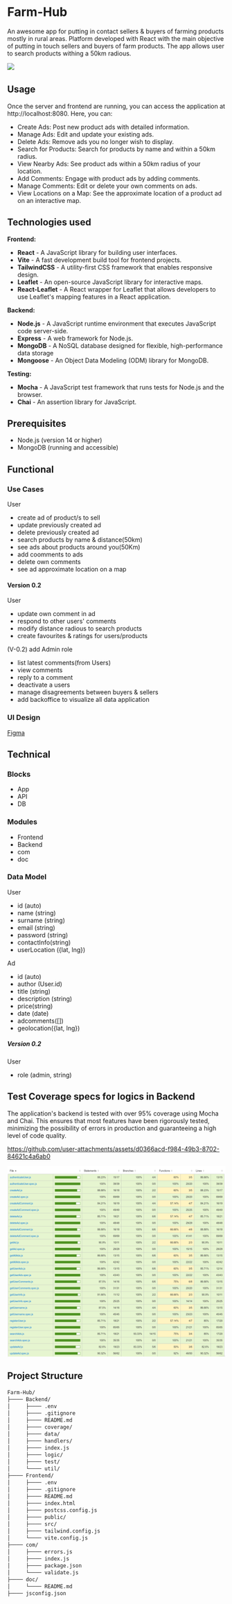 # Farm-Hub

An awesome app for putting in contact sellers & buyers of farming products mostly in rural areas. Platform developed with React with the main objective of putting in touch sellers and buyers of farm products. The app allows user to search products withing a 50km radious.

![](https://media.giphy.com/media/L0N18KIcj6Q1k1qawG/giphy.gif?cid=790b7611to347bowg1zej1c49sayiiv15oc2ld0f9xa767j3&ep=v1_gifs_search&rid=giphy.gif&ct=g)

## Usage

Once the server and frontend are running, you can access the application at http://localhost:8080. Here, you can:

-   Create Ads: Post new product ads with detailed information.
-   Manage Ads: Edit and update your existing ads.
-   Delete Ads: Remove ads you no longer wish to display.
-   Search for Products: Search for products by name and within a 50km radius.
-   View Nearby Ads: See product ads within a 50km radius of your location.
-   Add Comments: Engage with product ads by adding comments.
-   Manage Comments: Edit or delete your own comments on ads.
-   View Locations on a Map: See the approximate location of a product ad on an interactive map.

## Technologies used

**Frontend:**

-   **React** - A JavaScript library for building user interfaces.
-   **Vite** - A fast development build tool for frontend projects.
-   **TailwindCSS** - A utility-first CSS framework that enables responsive design.
-   **Leaflet** - An open-source JavaScript library for interactive maps.
-   **React-Leaflet** - A React wrapper for Leaflet that allows developers to use Leaflet's mapping features in a React application.

**Backend:**

-   **Node.js** - A JavaScript runtime environment that executes JavaScript code server-side.
-   **Express** - A web framework for Node.js.
-   **MongoDB** - A NoSQL database designed for flexible, high-performance data storage
-   **Mongoose** - An Object Data Modeling (ODM) library for MongoDB.

**Testing:**

-   **Mocha** - A JavaScript test framework that runs tests for Node.js and the browser.
-   **Chai** - An assertion library for JavaScript.

## Prerequisites

-   Node.js (version 14 or higher)
-   MongoDB (running and accessible)

## Functional

### Use Cases

User

-   create ad of product/s to sell
-   update previously created ad
-   delete previously created ad
-   search products by name & distance(50km)
-   see ads about products around you(50Km)
-   add coomments to ads
-   delete own comments
-   see ad approximate location on a map

#### Version 0.2

User

-   update own comment in ad
-   respond to other users' comments
-   modify distance radious to search products
-   create favourites & ratings for users/products

(V-0.2) add Admin role

-   list latest comments(from Users)
-   view comments
-   reply to a comment
-   deactivate a users
-   manage disagreements between buyers & sellers
-   add backoffice to visualize all data application

### UI Design

[Figma](https://www.figma.com/design/mestlo3h1KAcMCOMNI5L0T/APP?node-id=0-1&t=Efvnu97s1AQavJi9-0)

## Technical

### Blocks

-   App
-   API
-   DB

### Modules

-   Frontend
-   Backend
-   com
-   doc

### Data Model

User

-   id (auto)
-   name (string)
-   surname (string)
-   email (string)
-   password (string)
-   contactInfo(string)
-   userLocation ({lat, lng})

Ad

-   id (auto)
-   author (User.id)
-   title (string)
-   description (string)
-   price(string)
-   date (date)
-   adcomments([])
-   geolocation({lat, lng})

##### Version 0.2

User

-   role (admin, string)

## Test Coverage specs for logics in Backend

The application's backend is tested with over 95% coverage using Mocha and Chai. This ensures that most features have been rigorously tested, minimizing the possibility of errors in production and guaranteeing a high level of code quality.

https://github.com/user-attachments/assets/d0366acd-f984-49b3-8702-84621c4a6ab0

![Test Coverage](doc/image.png)

## Project Structure

```
Farm-Hub/
├──── Backend/
│     ├──── .env
│     ├──── .gitignore
│     ├──── README.md
│     ├──── coverage/
│     ├──── data/
│     ├──── handlers/
│     ├──── index.js
│     ├──── logic/
│     ├──── test/
│     └──── util/
├──── Frontend/
│     ├──── .env
│     ├──── .gitignore
│     ├──── README.md
│     ├──── index.html
│     ├──── postcss.config.js
│     ├──── public/
│     ├──── src/
│     ├──── tailwind.config.js
│     └──── vite.config.js
├──── com/
│     ├──── errors.js
│     ├──── index.js
│     ├──── package.json
│     └──── validate.js
├──── doc/
│     └──── README.md
├──── jsconfig.json
```
